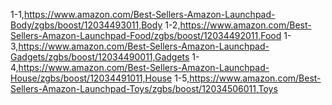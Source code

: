 1-1,https://www.amazon.com/Best-Sellers-Amazon-Launchpad-Body/zgbs/boost/12034493011,Body
1-2,https://www.amazon.com/Best-Sellers-Amazon-Launchpad-Food/zgbs/boost/12034492011,Food
1-3,https://www.amazon.com/Best-Sellers-Amazon-Launchpad-Gadgets/zgbs/boost/12034490011,Gadgets
1-4,https://www.amazon.com/Best-Sellers-Amazon-Launchpad-House/zgbs/boost/12034491011,House
1-5,https://www.amazon.com/Best-Sellers-Amazon-Launchpad-Toys/zgbs/boost/12034506011,Toys